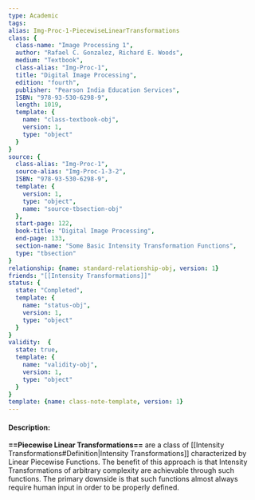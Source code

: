 ```yaml
---
type: Academic
tags:
alias: Img-Proc-1-PiecewiseLinearTransformations
class: {
  class-name: "Image Processing 1",
  author: "Rafael C. Gonzalez, Richard E. Woods",
  medium: "Textbook",
  class-alias: "Img-Proc-1",
  title: "Digital Image Processing",
  edition: "fourth",
  publisher: "Pearson India Education Services",
  ISBN: "978-93-530-6298-9",
  length: 1019,
  template: {
    name: "class-textbook-obj",
    version: 1,
    type: "object"
  }
}
source: {
  class-alias: "Img-Proc-1",
  source-alias: "Img-Proc-1-3-2",
  ISBN: "978-93-530-6298-9",
  template: {
    version: 1,
    type: "object",
    name: "source-tbsection-obj"
  },
  start-page: 122,
  book-title: "Digital Image Processing",
  end-page: 133,
  section-name: "Some Basic Intensity Transformation Functions",
  type: "tbsection"
}
relationship: {name: standard-relationship-obj, version: 1}
friends: "[[Intensity Transformations]]"
status: {
  state: "Completed",
  template: {
    name: "status-obj",
    version: 1,
    type: "object"
  }
}
validity:  {
  state: true,
  template: {
    name: "validity-obj",
    version: 1,
    type: "object"
  }
}
template: {name: class-note-template, version: 1}
---
```


#### Description: 
**==Piecewise Linear Transformations==** are a class of [[Intensity Transformations#Definition|Intensity Transformations]] characterized by Linear Piecewise Functions. The benefit of this approach is that Intensity Transformations of arbitrary complexity are achievable through such functions. The primary downside is that such functions almost always require human input in order to be properly defined. 